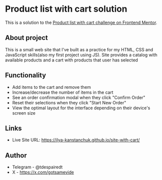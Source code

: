 # Product list with cart solution

This is a solution to the [Product list with cart challenge on Frontend Mentor](https://www.frontendmentor.io/challenges/product-list-with-cart-5MmqLVAp_d).

## About project

This is a small web site that I've built as a practice for my HTML, CSS and JavaScript skills(also my first project using JS). Site provides a catalog with available products and a cart with products that user has selected


## Functionality

- Add items to the cart and remove them
- Increase/decrease the number of items in the cart
- See an order confirmation modal when they click "Confirm Order"
- Reset their selections when they click "Start New Order"
- View the optimal layout for the interface depending on their device's screen size

## Links

- Live Site URL: https://ilya-kanstanchuk.github.io/site-with-cart/

## Author

- Telegram - @tdespairedt
- X - https://x.com/gotsamevide

